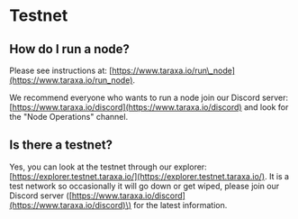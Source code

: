 # Testnet

## How do I run a node? 

Please see instructions at: [https://www.taraxa.io/run\_node](https://www.taraxa.io/run_node). 

We recommend everyone who wants to run a node join our Discord server: [https://www.taraxa.io/discord](https://www.taraxa.io/discord) and look for the "Node Operations" channel. 

## Is there a testnet? 

Yes, you can look at the testnet through our explorer: [https://explorer.testnet.taraxa.io/](https://explorer.testnet.taraxa.io/). It is a test network so occasionally it will go down or get wiped, please join our Discord server \([https://www.taraxa.io/discord](https://www.taraxa.io/discord)\) for the latest information. 



